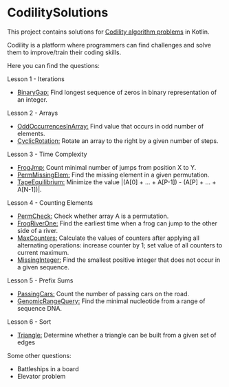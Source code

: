 # CodilitySolutions
This project contains solutions for [Codility algorithm problems](https://app.codility.com/programmers/) in Kotlin.

Codility is a platform where programmers can find challenges and solve them
to improve/train their coding skills.

Here you can find the questions:

Lesson 1 - Iterations
- [BinaryGap:](https://app.codility.com/programmers/lessons/1-iterations/binary_gap/) Find longest sequence of zeros in binary representation of an integer.

Lesson 2 - Arrays
- [OddOccurrencesInArray:](https://app.codility.com/programmers/lessons/2-arrays/odd_occurrences_in_array/) Find value that occurs in odd number of elements.
- [CyclicRotation:](https://app.codility.com/programmers/lessons/2-arrays/cyclic_rotation/) Rotate an array to the right by a given number of steps.

Lesson 3 - Time Complexity
- [FrogJmp:](https://app.codility.com/programmers/lessons/3-time_complexity/frog_jmp/) Count minimal number of jumps from position X to Y.
- [PermMissingElem:](https://app.codility.com/programmers/lessons/3-time_complexity/perm_missing_elem/) Find the missing element in a given permutation.
- [TapeEquilibrium:](https://app.codility.com/programmers/lessons/3-time_complexity/tape_equilibrium/) Minimize the value |(A[0] + ... + A[P-1]) - (A[P] + ... + A[N-1])|.

Lesson 4 - Counting Elements
- [PermCheck:](https://app.codility.com/programmers/lessons/4-counting_elements/perm_check/) Check whether array A is a permutation.
- [FrogRiverOne:](https://app.codility.com/programmers/lessons/4-counting_elements/frog_river_one/) Find the earliest time when a frog can jump to the other side of a river.
- [MaxCounters:](https://app.codility.com/programmers/lessons/4-counting_elements/max_counters/) Calculate the values of counters after 
applying all alternating operations: increase counter by 1; set value of all counters to current maximum.
- [MissingInteger:](https://app.codility.com/programmers/lessons/4-counting_elements/missing_integer/) Find the smallest positive integer that does not occur in a given sequence.

Lesson 5 - Prefix Sums
- [PassingCars:](https://app.codility.com/programmers/lessons/5-prefix_sums/passing_cars/) Count the number of passing cars on the road.
- [GenomicRangeQuery:](https://app.codility.com/programmers/lessons/5-prefix_sums/genomic_range_query/) Find the minimal nucleotide from a range of sequence DNA.

Lesson 6 - Sort
- [Triangle:](https://app.codility.com/programmers/lessons/6-sorting/triangle/) Determine whether a triangle can be built from a given set of edges

Some other questions:
- Battleships in a board
- Elevator problem